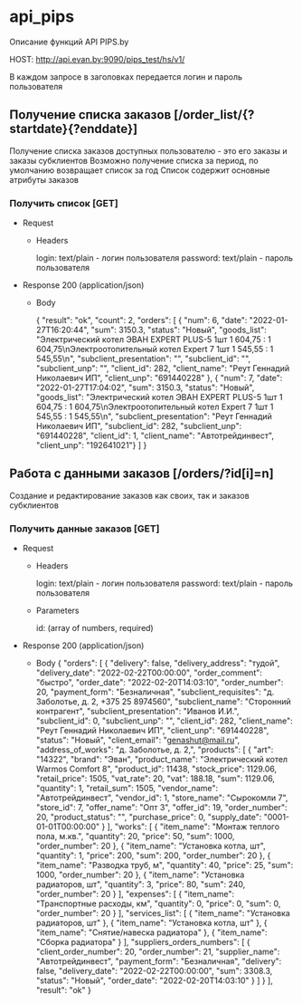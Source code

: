 # api_pips
Описание функций API PIPS.by

HOST: http://api.evan.by:9090/pips_test/hs/v1/

В каждом запросе в заголовках передается логин и пароль пользователя

## Получение списка заказов [/order_list/{?startdate}{?enddate}]
Получение списка заказов доступных пользователю - это его заказы и заказы субклиентов
Возможно получение списка за период, по умолчанию возвращает список за год
Список содержит основные атрибуты заказов

### Получить список [GET]
	
+ Request

	+ Headers
		
		login: text/plain - логин пользователя
		password: text/plain - пароль пользователя

+ Response 200 (application/json)

	+ Body

		{
		"result": "ok",
		"count": 2,
		"orders": [
			{
			"num": 6,
			"date": "2022-01-27T16:20:44",
			"sum": 3150.3,
			"status": "Новый",
			"goods_list": "Электрический котел ЭВАН EXPERT PLUS-5 1шт 1 604,75 : 1 604,75\nЭлектроотопительный котел Expert 7 1шт 1 545,55 : 1 545,55\n",
			"subclient_presentation": "",
			"subclient_id": "",
			"subclient_unp": "",
			"client_id": 282,
			"client_name": "Реут Геннадий Николаевич ИП",
			"client_unp": "691440228"
			},
			{
			"num": 7,
			"date": "2022-01-27T17:04:02",
			"sum": 3150.3,
			"status": "Новый",
			"goods_list": "Электрический котел ЭВАН EXPERT PLUS-5 1шт 1 604,75 : 1 604,75\nЭлектроотопительный котел Expert 7 1шт 1 545,55 : 1 545,55\n",
			"subclient_presentation": "Реут Геннадий Николаевич ИП",
			"subclient_id": 282,
			"subclient_unp": "691440228",
			"client_id": 1,
			"client_name": "Автотрейдинвест",
			"client_unp": "192641021"}
			]
		}
		
## Работа с данными заказов [/orders/?id[i]=n]			

Создание и редактирование заказов как своих, так и заказов субклиентов

### Получить данные заказов [GET]

+ Request 

	+ Headers
		
		login: text/plain - логин пользователя
		password: text/plain - пароль пользователя
		
	+ Parameters
	
		id: (array of numbers, required)
		
+ Response 200 (application/json)

	+ Body
	{
		"orders": [
			{
			"delivery": false,
			"delivery_address": "тудой",
			"delivery_date": "2022-02-22T00:00:00",
			"order_comment": "быстро",
			"order_date": "2022-02-20T14:03:10",
			"order_number": 20,
			"payment_form": "Безналичная",
			"subclient_requisites": "д. Заболотье, д. 2, +375 25 8974560",
			"subclient_name": "Сторонний контрагент",
			"subclient_presentation": "Иванов И.И.",
			"subclient_id": 0,
			"subclient_unp": "",
			"client_id": 282,
			"client_name": "Реут Геннадий Николаевич ИП",
			"client_unp": "691440228",
			"status": "Новый",
			"client_email": "genashut@mail.ru",
			"address_of_works": "д. Заболотье, д. 2,",
			"products": [
				{
				"art": "14322",
				"brand": "Эван",
				"product_name": "Электрический котел Warmos Comfort 8",
				"product_id": 11438,
				"stock_price": 1129.06,
				"retail_price": 1505,
				"vat_rate": 20,
				"vat": 188.18,
				"sum": 1129.06,
				"quantity": 1,
				"retail_sum": 1505,
				"vendor_name": "Автотрейдинвест",
				"vendor_id": 1,
				"store_name": "Сырокомли 7",
				"store_id": 7,
				"offer_name": "Опт 3",
				"offer_id": 19,
				"order_number": 20,
				"product_status": "",
				"purchase_price": 0,
				"supply_date": "0001-01-01T00:00:00"
				}
			],
			"works": [
				{
				"item_name": "Монтаж теплого пола, м.кв.",
				"quantity": 20,
				"price": 50,
				"sum": 1000,
				"order_number": 20
				},
				{
				"item_name": "Установка котла, шт",
				"quantity": 1,
				"price": 200,
				"sum": 200,
				"order_number": 20
				},
				{
				"item_name": "Разводка труб, м",
				"quantity": 40,
				"price": 25,
				"sum": 1000,
				"order_number": 20
				},
				{
				"item_name": "Установка радиаторов, шт",
				"quantity": 3,
				"price": 80,
				"sum": 240,
				"order_number": 20
				}
			],
			"expenses": [
				{
				"item_name": "Транспортные расходы, км",
				"quantity": 0,
				"price": 0,
				"sum": 0,
				"order_number": 20
				}
			],
			"serviсes_list": [
				{
				"item_name": "Установка радиаторов, шт"
				},
				{
				"item_name": "Установка котла, шт"
				},
				{
				"item_name": "Снятие/навеска радиатора"
				},
				{
				"item_name": "Сборка радиатора"
				}
			],
			"suppliers_orders_numbers": [
				{
				"client_order_number": 20,
				"order_number": 21,
				"supplier_name": "Автотрейдинвест",
				"payment_form": "Безналичная",
				"delivery": false,
				"delivery_date": "2022-02-22T00:00:00",
				"sum": 3308.3,
				"status": "Новый",
				"order_date": "2022-02-20T14:03:10"
			}
			]
			}
			],
			"result": "ok"
		}	
	
	
	